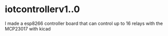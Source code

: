 # iotcontrollerv1..0
I made a esp8266 controller board that can control up to 
16 relays with the MCP23017 with kicad 
